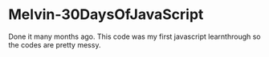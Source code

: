 # Melvin-30DaysOfJavaScript
Done it many months ago. This code was my first javascript learnthrough so the codes are pretty messy.
